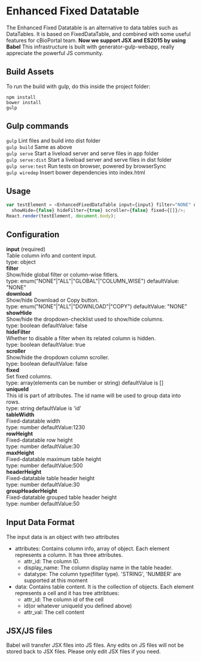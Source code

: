 # Enhanced Fixed Datatable
The Enhanced Fixed Datatable is an alternative to data tables such as DataTables. It is based on FixedDataTable, and combined with some useful features for cBioPortal team. **Now we support JSX and ES2015 by using Babel**
This infrastructure is built with generator-gulp-webapp, really appreciate the powerful JS community.

## Build Assets
To run the build with gulp, do this inside the project folder:
```
npm install
bower install
gulp
```

## Gulp commands
```gulp``` Lint files and build into dist folder  
```gulp build``` Same as above  
```gulp serve``` Start a liveload server and serve files in app folder  
```gulp serve:dist``` Start a liveload server and serve files in dist folder  
```gulp serve:test``` Run tests on browser, powered by browserSync  
```gulp wiredep``` Insert bower dependencies into index.html  


## Usage
```javascript
var testElement = <EnhancedFixedDataTable input={input} filter="NONE" download="NONE"
  showHide={false} hideFilter={true} scroller={false} fixed={[]}/>;
React.render(testElement, document.body);
```

## Configuration
**input** (required)  
  Table column info and content input.  
  type: object  
**filter**  
  Show/hide global filter or column-wise fitlers.  
  type: enum("NONE"|"ALL"|"GLOBAL"|"COLUMN_WISE") defaultValue: "NONE"  
**download**  
  Show/hide Download or Copy button.  
  type: enum("NONE"|"ALL"|"DOWNLOAD"|"COPY") defaultValue: "NONE"  
**showHide**  
  Show/hide the dropdown-checklist used to show/hide columns.  
  type: boolean defaultValue: false  
**hideFilter**  
  Whether to disable a filter when its related column is hidden.  
  type: boolean defaultValue: true  
**scroller**  
  Show/hide the dropdown column scroller.  
  type: boolean defaultValue: false  
**fixed**  
  Set fixed columns.   
  type: array(elements can be number or string) defaultValue is []  
**uniqueId**   
  This id is part of attributes. The id name will be used to group data into rows.  
  type: string defaultValue is 'id'  
**tableWidth**  
  Fixed-datatable width  
  type: number defaultValue:1230  
**rowHeight**  
  Fixed-datatable row height  
  type: number defaultValue:30  
**maxHeight**  
  Fixed-datatable maximum table height  
  type: number defaultValue:500  
**headerHeight**  
  Fixed-datatable table header height  
  type: number defaultValue:30  
**groupHeaderHeight**  
  Fixed-datatable grouped table header height  
  type: number defaultValue:50  

## Input Data Format
The input data is an object with two attributes
* attributes: Contains column info, array of object. Each element represents a column. It has three attributes.
  * attr_id: The column ID.
  * display_name: The column display name in the table header.
  * datatype: The column type(filter type). 'STRING', 'NUMBER' are supported at this moment
* data: Contains table content. It is the collection of objects. Each element represents a cell and it has tree attribtues:
  * attr_id: The column id of the cell
  * id(or whatever uniqueId you defined above)
  * attr_val: The cell content
  
## JSX/JS files
Babel will transfer JSX files into JS files. Any edits on JS files will not be stored back to JSX files. Please only edit JSX files if you need.
